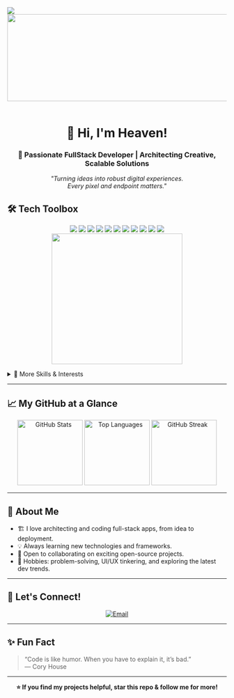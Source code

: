 <img src="https://github.com/Anmol-Baranwal/Cool-GIFs-For-GitHub/assets/74038190/d48893bd-0757-481c-8d7e-ba3e163feae7" />

<br>
<img src="https://user-images.githubusercontent.com/74038190/213760718-ca064723-1c29-4b82-985c-aadc7f57c090.gif" width="1500" height="200">
<br><br>

<h1 align="center">
  👋 Hi, I'm Heaven!
</h1>
<h3 align="center">
  🚀 Passionate FullStack Developer | Architecting Creative, Scalable Solutions
</h3>

<p align="center">
  <em>
    "Turning ideas into robust digital experiences. <br>
    Every pixel and endpoint matters."
  </em>
</p>   

## 🛠️ Tech Toolbox

<p align="center">
  <img src="https://img.shields.io/badge/HTML-%23E34F26.svg?style=for-the-badge&logo=html5&logoColor=white"/>
  <img src="https://img.shields.io/badge/CSS-%231572B6.svg?style=for-the-badge&logo=css3&logoColor=white"/>
  <img src="https://img.shields.io/badge/JavaScript-%23323330.svg?style=for-the-badge&logo=javascript&logoColor=%23F7DF1E"/>
  <img src="https://img.shields.io/badge/Java-%23ED8B00.svg?style=for-the-badge&logo=java&logoColor=white"/>
  <img src="https://img.shields.io/badge/Python-3670A0?style=for-the-badge&logo=python&logoColor=ffdd54"/>
  <img src="https://img.shields.io/badge/PHP-%23777BB4.svg?style=for-the-badge&logo=php&logoColor=white"/>
  <img src="https://img.shields.io/badge/Bootstrap-%23563D7C.svg?style=for-the-badge&logo=bootstrap&logoColor=white"/>
  <img src="https://img.shields.io/badge/MySQL-%2300f.svg?style=for-the-badge&logo=mysql&logoColor=white"/>
  <img src="https://img.shields.io/badge/PostgreSQL-%23316192.svg?style=for-the-badge&logo=postgresql&logoColor=white"/>
  <img src="https://img.shields.io/badge/SQLite-%2307405e.svg?style=for-the-badge&logo=sqlite&logoColor=white"/>
  <img src="https://img.shields.io/badge/Figma-%23F24E1E.svg?style=for-the-badge&logo=figma&logoColor=white"/><br>

  <img src="https://user-images.githubusercontent.com/74038190/219923809-b86dc415-a0c2-4a38-bc88-ad6cf06395a8.gif" width="300" align="center">
</p>

<details>
  <summary>🧰 More Skills & Interests</summary>
  
  - Relational/NoSQL Databases
  - UI/UX Prototyping
  - Open Source Collaboration
</details>

---
## 📈 My GitHub at a Glance

<p align="center">
  <img src="https://github-readme-stats.vercel.app/api?username=heaven-2&theme=react&hide_border=false&include_all_commits=false&count_private=false" alt="GitHub Stats" height="150"/>
  <img src="https://github-readme-stats.vercel.app/api/top-langs/?username=heaven-2&theme=react&hide_border=false&include_all_commits=false&count_private=false&layout=compact" alt="Top Languages" height="150"/>
  <img src="https://nirzak-streak-stats.vercel.app/?user=Heaven-2&theme=dark&hide_border=false" alt="GitHub Streak" height="150"/>
</p>

---

## 🌱 About Me

- 🏗️ I love architecting and coding full-stack apps, from idea to deployment.
- 💡 Always learning new technologies and frameworks.
- 🤝 Open to collaborating on exciting open-source projects.
- 🧩 Hobbies: problem-solving, UI/UX tinkering, and exploring the latest dev trends.

---

## 🔗 Let's Connect!

<p align="center">
  <a href="mailto:your-email@example.com">
    <img src="https://img.shields.io/badge/Email-D14836?style=for-the-badge&logo=gmail&logoColor=white" alt="Email"/>
  </a>
</p>

---

## ✨ Fun Fact

> “Code is like humor. When you have to explain it, it’s bad.”  
> — Cory House

---

<p align="center">
  <b>⭐️ If you find my projects helpful, star this repo & follow me for more!</b>
</p>
